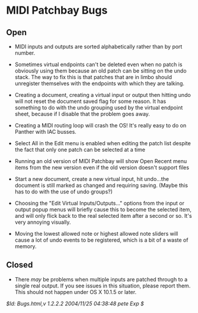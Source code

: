 MIDI Patchbay Bugs
==================

Open
----

* MIDI inputs and outputs are sorted alphabetically rather than by port number.

* Sometimes virtual endpoints can't be deleted even when no patch is obviously using them because an old patch can be sitting on the undo stack. The way to fix this is that patches that are in limbo should unregister themselves with the endpoints with which they are talking.

* Creating a document, creating a virtual input or output then hitting undo will not reset the document saved flag for some reason. It has something to do with the undo grouping used by the virtual endpoint sheet, because if I disable that the problem goes away.

* Creating a MIDI routing loop will crash the OS! It's really easy to do on Panther with IAC busses.

* Select All in the Edit menu is enabled when editing the patch list despite the fact that only one patch can be selected at a time

* Running an old version of MIDI Patchbay will show Open Recent menu items from the new version even if the old version doesn't support files

* Start a new document, create a new virtual input, hit undo...the document is still marked as changed and requiring saving.  (Maybe this has to do with the use of undo groups?)

* Choosing the "Edit Virtual Inputs/Outputs..." options from the input or output popup menus will briefly cause this to become the selected item, and will only flick back to the real selected item after a second or so. It's very annoying visually.

* Moving the lowest allowed note or highest allowed note sliders will cause a lot of undo events to be registered, which is a bit of a waste of memory.

Closed
------

* There *may* be problems when multiple inputs are patched through to a single real output.  If you see issues in this situation, please report them.  This should not happen under OS X 10.1.5 or later.

_$Id: Bugs.html,v 1.2.2.2 2004/11/25 04:38:48 pete Exp $_
